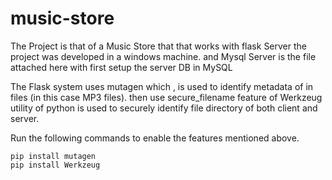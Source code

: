 # music-store

The Project is that of a Music Store that that works with flask Server the project was developed in a windows machine.
and Mysql Server is the file attached here with first setup the server DB in MySQL 

The Flask system uses mutagen which , is used to identify metadata of in files (in this case MP3 files).
then
use secure_filename feature of Werkzeug utility of python is used to securely identify file directory of both client and server.

Run the following commands to enable the features mentioned above.

```
pip install mutagen
pip install Werkzeug
```

